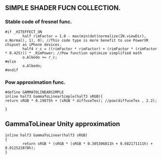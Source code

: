 ## SIMPLE SHADER FUCN COLLECTION.

### Stable code of fresnel func.

```
#if _HITEFFECT_ON
        half rimFactor = 1.0 - max(min(dot(normalize(IN.viewDir), o.Normal), 1), 0); //This code type is more benefit to use PowerVR chipset as iPhone devices.
        half4 r_c = ((rimFactor * rimFactor) + (rimFactor * (rimFactor * 0.425))) * _RimPower; //Pow function optimize simplified math 
        o.Albedo += r_c;
#else
        o.Albedo;
#endif
```

### Pow approximation func.

```
#define GAMMATOLINEARSIMPLE
inline half3 GammaToLinearSimple(half3 sRGB){
return sRGB * 0.19875h + (sRGB * diffuseTex); //pow(diffuseTex , 2.2);

}
```

## GammaToLinear Unity approximation 

```
inline half3 GammaToLinear(half3 sRGB)
{
		return sRGB * (sRGB * (sRGB * 0.305306011h + 0.682171111h) + 0.012522878h);
}

```



